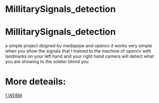 # MillitarySignals_detection
# MillitarySignals_detection
a simple project dsigned by mediapipe and opencv 
it works very simple when you show the signals that I trained to the machine of opencv with landmarks on your left hand and your right hand 
camera will detect what you are showing to the soldier bhind you 
# More deteails:
[1.WEBM](https://github.com/user-attachments/assets/3761af94-5039-4393-867b-d1f4db2c09d3)

